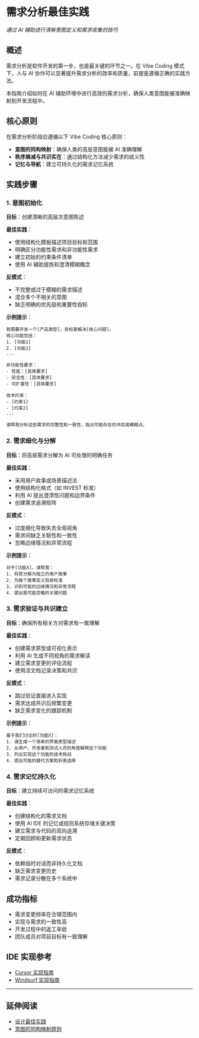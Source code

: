 # 需求分析最佳实践

*通过 AI 辅助进行清晰意图定义和需求收集的技巧*

## 概述

需求分析是软件开发的第一步，也是最关键的环节之一。在 Vibe Coding 模式下，人与 AI 协作可以显著提升需求分析的效率和质量，前提是遵循正确的实践方法。

本指南介绍如何在 AI 辅助环境中进行高效的需求分析，确保人类意图能被准确映射到开发流程中。

## 核心原则

在需求分析阶段应遵循以下 Vibe Coding 核心原则：

- **意图的同构映射**：确保人类的高层意图能被 AI 准确理解
- **秩序熵减与共识实在**：通过结构化方法减少需求的歧义性
- **记忆与导航**：建立可持久化的需求记忆系统

## 实践步骤

### 1. 意图初始化

**目标**：创建清晰的高层次意图陈述

**最佳实践**：
- 使用结构化模板描述项目目标和范围
- 明确区分功能性需求和非功能性需求
- 建立初始的约束条件清单
- 使用 AI 辅助提炼和澄清模糊概念

**反模式**：
- 不完整或过于模糊的需求描述
- 混合多个不相关的意图
- 缺乏明确的优先级和重要性指标

**示例提示**：
```
我需要开发一个[产品类型]，目标是解决[核心问题]。
核心功能包括：
1. [功能1]
2. [功能2]
...

非功能性要求：
- 性能：[具体要求]
- 安全性：[具体要求]
- 可扩展性：[具体要求]

技术约束：
- [约束1]
- [约束2]
...

请帮我分析这些需求的完整性和一致性，指出可能存在的冲突或模糊点。
```

### 2. 需求细化与分解

**目标**：将高层需求分解为 AI 可处理的明确任务

**最佳实践**：
- 采用用户故事或场景描述法
- 使用结构化格式（如 INVEST 标准）
- 利用 AI 提出澄清性问题和边界条件
- 创建需求追溯矩阵

**反模式**：
- 过度细化导致失去全局视角
- 需求间缺乏关联性和一致性
- 忽略边缘情况和异常流程

**示例提示**：
```
对于[功能X]，请帮我：
1. 将其分解为独立的用户故事
2. 为每个故事定义验收标准
3. 识别可能的边缘情况和异常流程
4. 提出我可能忽略的关键问题
```

### 3. 需求验证与共识建立

**目标**：确保所有相关方对需求有一致理解

**最佳实践**：
- 创建需求原型或可视化表示
- 利用 AI 生成不同视角的需求解读
- 建立需求变更的评估流程
- 使用活文档记录决策和共识

**反模式**：
- 跳过验证直接进入实现
- 需求达成共识后频繁变更
- 缺乏需求变化的跟踪机制

**示例提示**：
```
基于我们讨论的[功能X]：
1. 请生成一个简单的界面原型描述
2. 从用户、开发者和测试人员的角度解释这个功能
3. 列出实现这个功能的技术挑战
4. 提出可能的替代方案和折衷选择
```

### 4. 需求记忆持久化

**目标**：建立持续可访问的需求记忆系统

**最佳实践**：
- 创建结构化的需求文档
- 使用 AI IDE 的记忆或规则系统存储关键决策
- 建立需求与代码的双向追溯
- 定期回顾和更新需求状态

**反模式**：
- 依赖临时对话而非持久化文档
- 缺乏需求变更历史
- 需求记录分散在多个系统中

## 成功指标

- 需求变更频率在合理范围内
- 实现与需求的一致性高
- 开发过程中的返工率低
- 团队成员对项目目标有一致理解

## IDE 实现参考

- [Cursor 实现指南](../ai-ide/cursor/overview.md)
- [Windsurf 实现指南](../ai-ide/windsurf/overview.md)

---

## 延伸阅读

- [设计最佳实践](./design.md)
- [意图的同构映射原则](../principles/golden-rules.md#2-意图的同构映射-isomorphic-mapping-of-intent)
